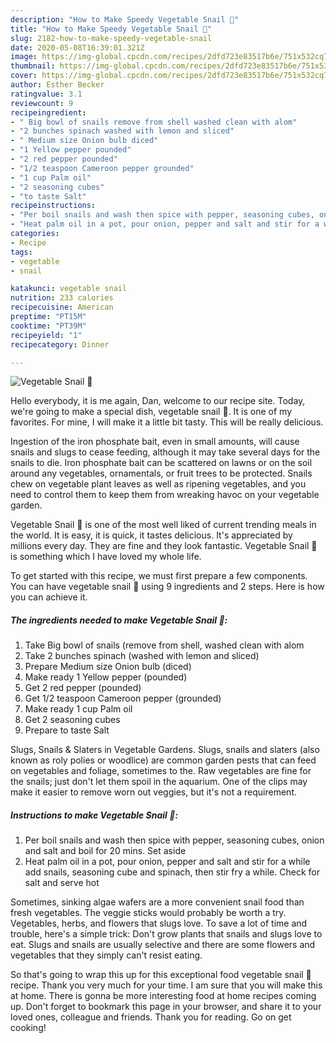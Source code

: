 ```yaml
---
description: "How to Make Speedy Vegetable Snail 🐌"
title: "How to Make Speedy Vegetable Snail 🐌"
slug: 2182-how-to-make-speedy-vegetable-snail
date: 2020-05-08T16:39:01.321Z
image: https://img-global.cpcdn.com/recipes/2dfd723e83517b6e/751x532cq70/vegetable-snail-🐌-recipe-main-photo.jpg
thumbnail: https://img-global.cpcdn.com/recipes/2dfd723e83517b6e/751x532cq70/vegetable-snail-🐌-recipe-main-photo.jpg
cover: https://img-global.cpcdn.com/recipes/2dfd723e83517b6e/751x532cq70/vegetable-snail-🐌-recipe-main-photo.jpg
author: Esther Becker
ratingvalue: 3.1
reviewcount: 9
recipeingredient:
- " Big bowl of snails remove from shell washed clean with alom"
- "2 bunches spinach washed with lemon and sliced"
- " Medium size Onion bulb diced"
- "1 Yellow pepper pounded"
- "2 red pepper pounded"
- "1/2 teaspoon Cameroon pepper grounded"
- "1 cup Palm oil"
- "2 seasoning cubes"
- "to taste Salt"
recipeinstructions:
- "Per boil snails and wash then spice with pepper, seasoning cubes, onion and salt and boil for 20 mins. Set aside"
- "Heat palm oil in a pot, pour onion, pepper and salt and stir for a while add snails, seasoning cube and spinach, then stir fry a while. Check for salt and serve hot"
categories:
- Recipe
tags:
- vegetable
- snail

katakunci: vegetable snail 
nutrition: 233 calories
recipecuisine: American
preptime: "PT15M"
cooktime: "PT39M"
recipeyield: "1"
recipecategory: Dinner

---
```



![Vegetable Snail 🐌](https://img-global.cpcdn.com/recipes/2dfd723e83517b6e/751x532cq70/vegetable-snail-🐌-recipe-main-photo.jpg)

Hello everybody, it is me again, Dan, welcome to our recipe site. Today, we're going to make a special dish, vegetable snail 🐌. It is one of my favorites. For mine, I will make it a little bit tasty. This will be really delicious.

Ingestion of the iron phosphate bait, even in small amounts, will cause snails and slugs to cease feeding, although it may take several days for the snails to die. Iron phosphate bait can be scattered on lawns or on the soil around any vegetables, ornamentals, or fruit trees to be protected. Snails chew on vegetable plant leaves as well as ripening vegetables, and you need to control them to keep them from wreaking havoc on your vegetable garden.

Vegetable Snail 🐌 is one of the most well liked of current trending meals in the world. It is easy, it is quick, it tastes delicious. It's appreciated by millions every day. They are fine and they look fantastic. Vegetable Snail 🐌 is something which I have loved my whole life.


To get started with this recipe, we must first prepare a few components. You can have vegetable snail 🐌 using 9 ingredients and 2 steps. Here is how you can achieve it.

<!--inarticleads1-->

##### The ingredients needed to make Vegetable Snail 🐌:

1. Take  Big bowl of snails (remove from shell, washed clean with alom
1. Take 2 bunches spinach (washed with lemon and sliced)
1. Prepare  Medium size Onion bulb (diced)
1. Make ready 1 Yellow pepper (pounded)
1. Get 2 red pepper (pounded)
1. Get 1/2 teaspoon Cameroon pepper (grounded)
1. Make ready 1 cup Palm oil
1. Get 2 seasoning cubes
1. Prepare to taste Salt


Slugs, Snails &amp; Slaters in Vegetable Gardens. Slugs, snails and slaters (also known as roly polies or woodlice) are common garden pests that can feed on vegetables and foliage, sometimes to the. Raw vegetables are fine for the snails; just don&#39;t let them spoil in the aquarium. One of the clips may make it easier to remove worn out veggies, but it&#39;s not a requirement. 

<!--inarticleads2-->

##### Instructions to make Vegetable Snail 🐌:

1. Per boil snails and wash then spice with pepper, seasoning cubes, onion and salt and boil for 20 mins. Set aside
1. Heat palm oil in a pot, pour onion, pepper and salt and stir for a while add snails, seasoning cube and spinach, then stir fry a while. Check for salt and serve hot


Sometimes, sinking algae wafers are a more convenient snail food than fresh vegetables. The veggie sticks would probably be worth a try. Vegetables, herbs, and flowers that slugs love. To save a lot of time and trouble, here&#39;s a simple trick: Don&#39;t grow plants that snails and slugs love to eat. Slugs and snails are usually selective and there are some flowers and vegetables that they simply can&#39;t resist eating. 

So that's going to wrap this up for this exceptional food vegetable snail 🐌 recipe. Thank you very much for your time. I am sure that you will make this at home. There is gonna be more interesting food at home recipes coming up. Don't forget to bookmark this page in your browser, and share it to your loved ones, colleague and friends. Thank you for reading. Go on get cooking!
